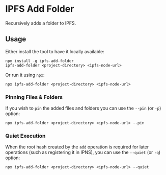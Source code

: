# IPFS Add Folder

Recursively adds a folder to IPFS.

## Usage

Either install the tool to have it locally available:

```
npm install -g ipfs-add-folder
ipfs-add-folder <project-directory> <ipfs-node-url>
```

Or run it using `npx`:

```
npx ipfs-add-folder <project-directory> <ipfs-node-url> 
```

### Pinning Files & Folders

If you wish to `pin` the added files and folders you can use the `--pin` (or `-p`) option:

```
npx ipfs-add-folder <project-directory> <ipfs-node-url> --pin
```

### Quiet Execution

When the root hash created by the `add` operation is required for later operations (such as registering it in IPNS), you can use the `--quiet` (or `-q`) option:

```
npx ipfs-add-folder <project-directory> <ipfs-node-url> --quiet
```
